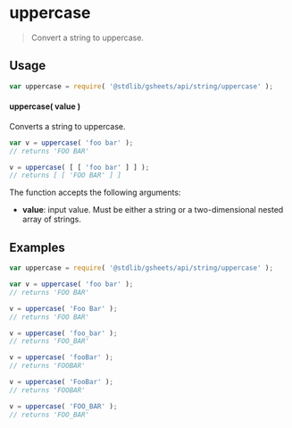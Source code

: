 <!--

@license Apache-2.0

Copyright (c) 2023 The Stdlib Authors.

Licensed under the Apache License, Version 2.0 (the "License");
you may not use this file except in compliance with the License.
You may obtain a copy of the License at

   http://www.apache.org/licenses/LICENSE-2.0

Unless required by applicable law or agreed to in writing, software
distributed under the License is distributed on an "AS IS" BASIS,
WITHOUT WARRANTIES OR CONDITIONS OF ANY KIND, either express or implied.
See the License for the specific language governing permissions and
limitations under the License.

-->

<!-- This is a generated file. Do not edit directly. -->

# uppercase

> Convert a string to uppercase.

<section class="intro">

</section>

<!-- /.intro -->

<section class="usage">

## Usage

```javascript
var uppercase = require( '@stdlib/gsheets/api/string/uppercase' );
```

#### uppercase( value )

Converts a string to uppercase.

```javascript
var v = uppercase( 'foo bar' );
// returns 'FOO BAR'

v = uppercase( [ [ 'foo bar' ] ] );
// returns [ [ 'FOO BAR' ] ]
```

The function accepts the following arguments:

-   **value**: input value. Must be either a string or a two-dimensional nested array of strings.

</section>

<!-- /.usage -->

<section class="notes">

</section>

<!-- /.notes -->

<section class="examples">

## Examples

<!-- eslint no-undef: "error" -->

```javascript
var uppercase = require( '@stdlib/gsheets/api/string/uppercase' );

var v = uppercase( 'foo bar' );
// returns 'FOO BAR'

v = uppercase( 'Foo Bar' );
// returns 'FOO BAR'

v = uppercase( 'foo_bar' );
// returns 'FOO_BAR'

v = uppercase( 'fooBar' );
// returns 'FOOBAR'

v = uppercase( 'FooBar' );
// returns 'FOOBAR'

v = uppercase( 'FOO_BAR' );
// returns 'FOO_BAR'
```

</section>

<!-- /.examples -->

<!-- Section for related `stdlib` packages. Do not manually edit this section, as it is automatically populated. -->

<section class="related">

</section>

<!-- /.related -->

<!-- Section for all links. Make sure to keep an empty line after the `section` element and another before the `/section` close. -->

<section class="links">

</section>

<!-- /.links -->
